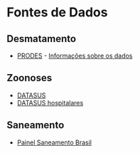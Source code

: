# Fontes de Dados
## Desmatamento
- [PRODES](http://www.dpi.inpe.br/prodesdigital/prodesmunicipal.php) - [Informações sobre os dados](http://www.dpi.inpe.br/prodesdigital/municipios.html)

## Zoonoses
- [DATASUS](http://www2.datasus.gov.br/DATASUS/index.php?area=0203&id=34523091&VObj=http://tabnet.datasus.gov.br/cgi/deftohtm.exe?sinannet/cnv/dengueb)
- [DATASUS hospitalares](http://www2.datasus.gov.br/DATASUS/index.php?area=0203&id=6927&VObj=http://tabnet.datasus.gov.br/cgi/deftohtm.exe?sih/cnv/nr)

## Saneamento
- [Painel Saneamento Brasil](https://www.painelsaneamento.org.br/explore/ano)
